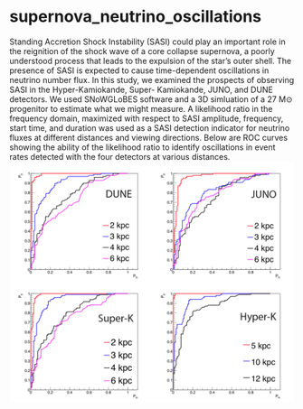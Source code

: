 # supernova_neutrino_oscillations
Standing Accretion Shock Instability (SASI) could play an important role in the reignition of the shock wave of a core collapse supernova, a poorly understood process that leads to the expulsion of the star’s outer shell. The presence of SASI is expected to cause time-dependent oscillations in neutrino number flux. In this study, we examined the prospects of observing SASI in the Hyper-Kamiokande, Super- Kamiokande, JUNO, and DUNE detectors. We used SNoWGLoBES software and a 3D simluation of a 27 M⊙ progenitor to estimate what we might measure. A likelihood ratio in the frequency domain, maximized with respect to SASI amplitude, frequency, start time, and duration was used as a SASI detection indicator for neutrino fluxes at different distances and viewing directions. Below are ROC curves showing the ability of the likelihood ratio to identify oscillations in event rates detected with the four detectors at various distances.  
![alt text](https://github.com/aryilbechtel/supernova_neutrino_oscillations/blob/main/plots/ROC_all_2_3_4_6kpc.png)

